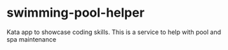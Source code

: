 # swimming-pool-helper
Kata app to showcase coding skills. This is a service to help with pool and spa maintenance

